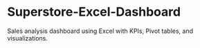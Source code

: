 # Superstore-Excel-Dashboard
Sales analysis dashboard using Excel with KPIs, Pivot tables, and visualizations.
